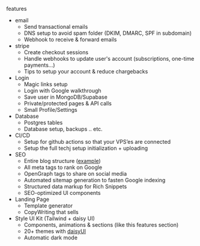 features

- email
    - Send transactional emails
    - DNS setup to avoid spam folder (DKIM, DMARC, SPF in subdomain)
    - Webhook to receive & forward emails
- stripe
    - Create checkout sessions
    - Handle webhooks to update user's account (subscriptions, one-time payments...)
    - Tips to setup your account & reduce chargebacks
- Login
    - Magic links setup
    - Login with Google walkthrough
    - Save user in MongoDB/Supabase
    - Private/protected pages & API calls
    - Small Profile/Settings
- Database
    - Postgres tables
    - Database setup, backups .. etc.
- CI/CD
    - Setup for github actions so that your VPS’es are connected
    - Setup the full techj setup initialization + uploading
- SEO
    - Entire blog structure ([example](https://byedispute.com/blog))
    - All meta tags to rank on Google
    - OpenGraph tags to share on social media
    - Automated sitemap generation to fasten Google indexing
    - Structured data markup for Rich Snippets
    - SEO-optimized UI components
- Landing Page
    - Template generator
    - CopyWriting that sells
- Style UI Kit (Tailwind + daisy UI)
    - Components, animations & sections (like this features section)
    - 20+ themes with [daisyUI](https://daisyui.com/)
    - Automatic dark mode
